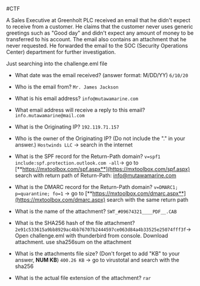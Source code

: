 #CTF 

A Sales Executive at Greenholt PLC received an email that he didn't expect to receive from a customer. He claims that the customer never uses generic greetings such as "Good day" and didn't expect any amount of money to be transferred to his account. The email also contains an attachment that he never requested. He forwarded the email to the SOC (Security Operations Center) department for further investigation.

Just searching into the challenge.eml file

- What date was the email received? (answer format: M/DD/YY) 
`6/10/20`

-  Who is the email from?
`Mr. James Jackson`

- What is his email address?
`info@mutawamarine.com`

- What email address will receive a reply to this email?
`info.mutawamarine@mail.com`

- What is the Originating IP?
`192.119.71.157`

- Who is the owner of the Originating IP? (Do not include the "." in your answer.)
`Hostwinds LLC` -> search in the internet

- What is the SPF record for the Return-Path domain?
`v=spf1 include:spf.protection.outlook.com -all`-> go to [**https://mxtoolbox.com/spf.aspx**](https://mxtoolbox.com/spf.aspx)
search with return path of Return-Path: <info@mutawamarine.com>

- What is the DMARC record for the Return-Path domain?
`v=DMARC1; p=quarantine; fo=1` -> go to [**https://mxtoolbox.com/dmarc.aspx**](https://mxtoolbox.com/dmarc.aspx)
search with the same return path

- What is the name of the attachment?
`SWT_#09674321____PDF__.CAB`

- What is the SHA256 hash of the file attachment?
`2e91c533615a9bb8929ac4bb76707b2444597ce063d84a4b33525e25074fff3f`-> Open challenge.eml with thunderbird from console. Download attachment.
use sha256sum on the attachment

- What is the attachments file size? (Don't forget to add "KB" to your answer, **NUM KB**)
`400.26 KB` -> go to virustotal and search with the sha256

- What is the actual file extension of the attachment?
`rar`